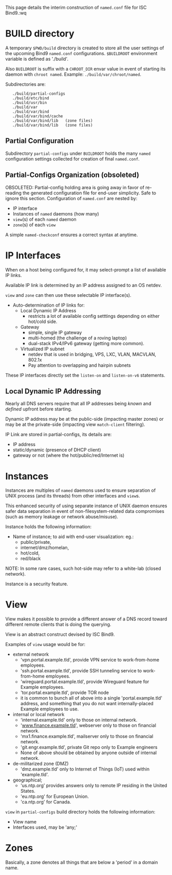 This page details the interim construction of `named.conf` file for ISC
Bind9.:wq

BUILD directory
===============
A temporary `$PWD/build` directory is created to store all the user settings
of the upcoming Bind9 `named.conf` configurations.  `$BUILDROOT` environment variable is defined
as './build'.

Also `BUILDROOT` is suffix with a `CHROOT_DIR` envar value in event of 
starting its daemon with `chroot named`.  Example: `./build/var/chroot/named`.

Subdirectories are:
```
   ./build/partial-configs
   ./build/etc/bind
   ./build/usr/bin
   ./build/var
   ./build/var/bind
   ./build/var/bind/cache
   ./build/var/bind/lib   (zone files)
   ./build/var/bind/lib   (zone files)
```
Partial Configuration
---------------------

Subdirectory `partial-configs` under `BUILDROOT` holds the many `named`
configuration settings collected for creation of final `named.conf`.

Partial-Configs Organization (obsoleted)
----------------------------
OBSOLETED:  Partial-config holding area is going away in favor of re-reading the generated configuration file for end-user simplicity.  Safe to ignore this section.
Configuration of `named.conf` are nested by:

* IP interface
* Instances of `named` daemons (how many)
* `view`(s) of each `named` daemon 
* `zone`(s) of each `view` 

A simple `named-checkconf` ensures a correct syntax at anytime.

IP Interfaces
=============
When on a host being configured for, it may select-prompt a list of available
IP links.

Available IP link is determined by an IP address assigned to an OS netdev.

`view` and `zone` can then use these selectable IP interface(s).

* Auto-determination of IP links for:
  * Local Dynamic IP Address
    * restricts a lot of available config setttings depending on either hot/cold side.
  * Gateway
    * simple, single IP gateway
    * multi-homed (the challenge of a roving laptop)
    * dual-stack IPv4/IPv6 gateway (getting more common).
  * Virtualized IP subnet
    * netdev that is used in bridging, VPS, LXC, VLAN, MACVLAN, 802.1x
    * Pay attention to overlapping and hairpin subnets

These IP interfaces directly set the `listen-on` and `listen-on-v6` statements.


Local Dynamic IP Addressing
---------------------------
Nearly all DNS servers require that all IP addresses being *known* and *defined* upfront before starting.

Dynamic IP address may be at the public-side (impacting master zones) or
may be at the private-side (impacting view `match-client` filtering).

IP Link are stored in partial-configs, its details are:

* IP address
* static/dynamic (presence of DHCP client)
* gateway or not (where the hot/public/red/Internet is)


Instances
=========
Instances are multiples of `named` daemons used to ensure separation of
UNIX process (and its threads) from other interfaces and `view`s.  

This enhanced security of using separate instance of UNIX daemon ensures 
safer data separation in event of non-filesystem-related data
compromises (such as memory leakage or network abuse/misuse).

Instance holds the following information:

* Name of instance; to aid with end-user visualization: eg.:
  * public/private,
  * internet/dmz/homelan, 
  * hot/cold, 
  * red/black

NOTE: In some rare cases, such hot-side may refer to a white-lab (closed network).

Instance is a security feature.

View
====

View makes it possible to provide a different answer of a DNS record toward 
different remote clients that is doing the querying.

View is an abstract construct devised by ISC Bind9.

Examples of `view` usage would be for:

* external network
  * 'vpn.portal.example.tld', provide VPN service to work-from-home employees.
  * 'ssh.portal.example.tld', provide SSH tunneling service to work-from-home employees.
  * 'wireguard.portal.example.tld', provide Wireguard feature for Example employees.
  * 'tor.portal.example.tld', provide TOR node
  * it is common to bunch all of above into a single 'portal.example.tld' address, and something that you do not want internally-placed Example employees to use.
* internal or local network
  * 'internal.example.tld' only to those on internal network.
  * 'www.finance.example.tld', webserver only to those on financial network.
  * 'mx1.finance.example.tld', mailserver only to those on financial network.
  * 'git.engr.example.tld', private Git repo only to Example engineers
  * None of above should be obtained by anyone outside of internal network.
* de-militarized zone (DMZ)
  * 'dmz.example.tld' only to Internet of Things (IoT) used within 'example.tld'.
* geographical; 
  * 'us.ntp.org' provides answers only to remote IP residing in the United States. 
  * 'eu.ntp.org' for European Union.  
  * 'ca.ntp.org' for Canada.

`view` in `partial-configs` build directory holds the following information:

* View name
* Interfaces used, may be 'any;'

Zones
=====
Basically, a zone denotes all things that are below a 'period' in a domain name.

